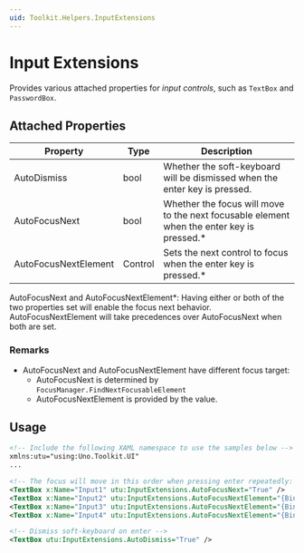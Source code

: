 ```yaml
---
uid: Toolkit.Helpers.InputExtensions
---
```


# Input Extensions

Provides various attached properties for _input controls_, such as `TextBox` and `PasswordBox`.

## Attached Properties

Property|Type|Description
-|-|-
AutoDismiss|bool|Whether the soft-keyboard will be dismissed when the enter key is pressed.
AutoFocusNext|bool|Whether the focus will move to the next focusable element when the enter key is pressed.\*
AutoFocusNextElement|Control|Sets the next control to focus when the enter key is pressed.\*

AutoFocusNext and AutoFocusNextElement\*: Having either or both of the two properties set will enable the focus next behavior. AutoFocusNextElement will take precedences over AutoFocusNext when both are set.

### Remarks

- AutoFocusNext and AutoFocusNextElement have different focus target:
  - AutoFocusNext is determined by `FocusManager.FindNextFocusableElement`
  - AutoFocusNextElement is provided by the value.

## Usage

```xml
<!-- Include the following XAML namespace to use the samples below -->
xmlns:utu="using:Uno.Toolkit.UI"
...

<!-- The focus will move in this order when pressing enter repeatedly: 1-2-4-3 -->
<TextBox x:Name="Input1" utu:InputExtensions.AutoFocusNext="True" />
<TextBox x:Name="Input2" utu:InputExtensions.AutoFocusNextElement="{Binding ElementName=Input4}" />
<TextBox x:Name="Input3" utu:InputExtensions.AutoFocusNextElement="{Binding ElementName=Input1}" />
<TextBox x:Name="Input4" utu:InputExtensions.AutoFocusNextElement="{Binding ElementName=Input3}" />

<!-- Dismiss soft-keyboard on enter -->
<TextBox utu:InputExtensions.AutoDismiss="True" />
```
